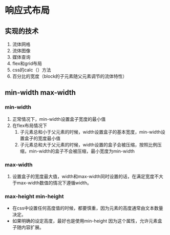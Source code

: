 # 响应式布局

## 实现的技术

1. 流体网格
2. 流体图像
3. 媒体查询
4. flex和grid布局
5. css的calc（）方法
6. 百分比的宽度（block的子元素随父元素调节的流体特性）

## min-width max-width

### min-width

1. 正常情况下，min-width设置盒子宽度的最小值
2. 在flex布局情况下
    1. 子元素总和小于父元素的时候，width设置盒子的基本宽度，min-width设置盒子的宽度最小值
    2. 子元素总和大于父元素的时候，width设置的盒子会被压缩，按照比例压缩，min-width的盒子不会被压缩，最小宽度为min-width

### max-width

1. 设置盒子的宽度最大值，width和max-width同时设置的话，在满足宽度不大于max-width数值的情况下遵循width。

### max-height min-height

* 在css中设置任何高度值的时候，都要慎重，因为元素的高度通常由文本数量决定。
* 如果明确的设定高度，最好也是使用min-height 因为这个属性，允许元素盒子随内容扩展。
